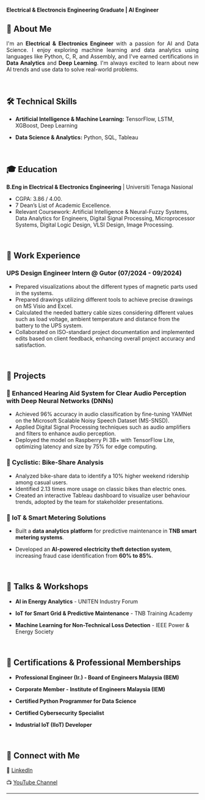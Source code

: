 #### Electrical & Electroncis Engineering Graduate | AI Engineer  

 

## 🚀 About Me  

<p style="text-align: justify;">
    I'm an <strong>Electrical & Electronics Engineer</strong> with a passion for AI and Data Science. 
    I enjoy exploring machine learning and data analytics using languages like Python, C, R, and Assembly, 
    and I've earned certifications in <strong>Data Analytics</strong> and <strong>Deep Learning</strong>. 
    I'm always excited to learn about new AI trends and use data to solve real-world problems.
</p>


 <br>

## 🛠 Technical Skills  

- **Artificial Intelligence & Machine Learning:** TensorFlow, LSTM, XGBoost, Deep Learning  

- **Data Science & Analytics:** Python, SQL, Tableau  

 <br>

## 🎓 Education  

**B.Eng in Electrical & Electronics Engineering** | Universiti Tenaga Nasional  
  - CGPA: 3.86 / 4.00.
  - 7 Dean’s List of Academic Excellence.
  - Relevant Coursework: Artificial Intelligence & Neural-Fuzzy Systems, Data Analytics for Engineers, Digital Signal Processing, Microprocessor Systems, Digital Logic Design, VLSI Design, Image Processing.

<br>

## 💼 Work Experience  

### **UPS Design Engineer Intern @ Gutor (07/2024 - 09/2024)**  

- Prepared visualizations about the different types of magnetic parts used in the systems. 
- Prepared drawings utilizing different tools to achieve precise drawings on MS Visio and Excel.
- Calculated the needed battery cable sizes considering different values such as load voltage, ambient temperature and distance from the battery to the UPS system.
- Collaborated on ISO-standard project documentation and implemented edits based on client feedback, enhancing overall project accuracy and satisfaction.

 <br>

## 📂 Projects  

### 🔹 Enhanced Hearing Aid System for Clear Audio Perception with Deep Neural Networks (DNNs)  

- Achieved 96% accuracy in audio classification by fine-tuning YAMNet on the Microsoft Scalable Noisy Speech Dataset (MS-SNSD).
- Applied Digital Signal Processing techniques such as audio amplifiers and filters to enhance audio perception.
- Deployed the model on Raspberry Pi 3B+ with TensorFlow Lite, optimizing latency and size by 75% for edge computing.  



### 🔹 Cyclistic: Bike-Share Analysis  

- Analyzed bike-share data to identify a 10% higher weekend ridership among casual users.
- Identified 2.13 times more usage on classic bikes than electric ones.
- Created an interactive Tableau dashboard to visualize user behaviour trends, adopted by the team for stakeholder presentations.  

 

### 🔹 IoT & Smart Metering Solutions  

- Built a **data analytics platform** for predictive maintenance in **TNB smart metering systems**.  

- Developed an **AI-powered electricity theft detection system**, increasing fraud case identification from **60% to 85%**.  

 <br>

## 🎤 Talks & Workshops  

- **AI in Energy Analytics** - UNITEN Industry Forum  

- **IoT for Smart Grid & Predictive Maintenance** - TNB Training Academy  

- **Machine Learning for Non-Technical Loss Detection** - IEEE Power & Energy Society  

 <br>

## 🏅 Certifications & Professional Memberships  

- **Professional Engineer (Ir.) - Board of Engineers Malaysia (BEM)**  

- **Corporate Member - Institute of Engineers Malaysia (IEM)**  

- **Certified Python Programmer for Data Science**  

- **Certified Cybersecurity Specialist**  

- **Industrial IoT (IIoT) Developer**  

 <br>

## 📢 Connect with Me  

🔗 [LinkedIn](https://www.linkedin.com/in/prajindra/)  

📺 [YouTube Channel](https://www.youtube.com/@prajindrasankar5879)  

 

---

